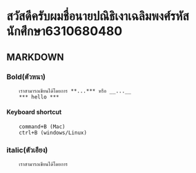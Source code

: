 # สวัสดีครับผมชื่อนายปณิธิเงาเฉลิมพงศ์รหัสนักศึกษา6310680480
## MARKDOWN
### Bold(ตัวหนา)
        เราสามารถเขียนได้โดยการ **...*** หรือ __...__
        *** hello ***
#### Keyboard shortcut
        command+B (Mac)
        ctrl+B (windows/Linux)
### italic(ตัวเอียง)
        เราสามารถเขียนได้โดยการ 
 
